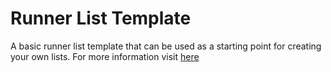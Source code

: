 # Runner List Template

A basic runner list template that can be used as a starting point for creating your own lists. For more information visit [here](https://suwatte.mantton.com/en/daisuke/introduction)